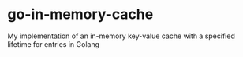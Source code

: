 # go-in-memory-cache
My implementation of an in-memory key-value cache with a specified lifetime for entries in Golang
